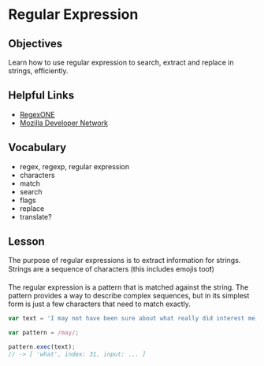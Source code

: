 # Regular Expression

## Objectives

Learn how to use regular expression to search, extract and replace in strings, efficiently.

## Helpful Links

- [RegexONE](https://regexone.com/)
- [Mozilla Developer Network](https://developer.mozilla.org/en-US/docs/Web/JavaScript/Guide/Regular_Expressions)

## Vocabulary

* regex, regexp, regular expression
* characters
* match
* search
* flags
* replace
* translate?

## Lesson

The purpose of regular expressions is to extract information for strings.
Strings are a sequence of characters (this includes emojis too❗)

The regular expression is a pattern that is matched against the string.
The pattern provides a way to describe complex sequences, but in its
simplest form is just a few characters that need to match exactly.

```javascript
var text = 'I may not have been sure about what really did interest me, but I was absolutely sure about what didn\'t';

var pattern = /may/;

pattern.exec(text);
// -> [ 'what', index: 31, input: ... ]
```
